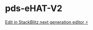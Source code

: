 # pds-eHAT-V2

[Edit in StackBlitz next generation editor ⚡️](https://stackblitz.com/~/github.com/febinsug/pds-eHAT-V2)